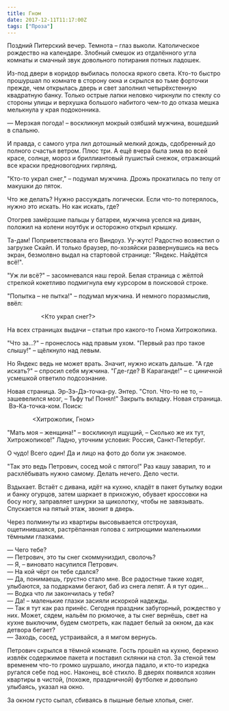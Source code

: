 ```yaml
---
title: Гном
date: 2017-12-11T11:17:00Z
tags: ["Проза"]
---
```


Поздний Питерский вечер. Темнота – глаз выколи. Католическое рождество на календаре. Злобный смешок из отдалённого угла комнаты и смачный звук довольного потирания потных ладошек.


Из-под двери в коридор выбилась полоска яркого света. Кто-то быстро прошуршал по комнате в сторону окна и скрылся во тьме форточки прежде, чем открылась дверь и свет заполнил четырёхстенную квадратную банку. Только острые лапки неловко чиркнули по стеклу со стороны улицы и верхушка большого набитого чем-то до отказа мешка мелькнула у края подоконника.

— Мерзкая погода! – воскликнул мокрый озябший мужчина, вошедший в спальню.

И правда, с самого утра лил дотошный мелкий дождь, сдобренный до полного счастья ветром. Плюс три. А ещё вчера была зима во всей красе, солнце, мороз и бриллиантовый пушистый снежок, отражающий все краски предновогодних гирлянд.

"Кто-то украл снег," – подумал мужчина. Дрожь прокатилась по телу от макушки до пяток.

Что же делать? Нужно рассуждать логически. Если что-то потерялось, нужно это искать. Но как искать, где?

Отогрев замёрзшие пальцы у батареи, мужчина уселся на диван, положил на колени ноутбук и осторожно открыл крышку.

Та-дам! Поприветствовала его Виндоуз. Уу-жутс! Радостно возвестил о загрузке Скайп. И только браузер, по-хозяйски развернувшись на весь экран, безмолвно выдал на стартовой странице: "Яндекс. Найдётся всё!".

"Уж ли всё?" – засомневался наш герой. Белая страница с жёлтой стрелкой кокетливо подмигнула ему курсором в поисковой строке.

"Попытка – не пытка!" – подумал мужчина. И немного поразмыслив, ввёл:

                    <Кто украл снег?>

На всех страницах выдачи – статьи про какого-то Гнома Хитрожопика.

"Что за…?" – пронеслось над правым ухом. "Первый раз про такое слышу!" – щёлкнуло над левым.

Но Яндекс ведь не может врать. Значит, нужно искать дальше. "А где искать?" – спросил себя мужчина. "Где-где? В Караганде!" – с циничной усмешкой ответило подсознание.

Новая страница. Эр-Зэ-Дэ-точка-ру. Энтер. "Стоп. Что-то не то, – зашевелился мозг, – Тьфу ты! Понял!" Закрыть вкладку. Новая страница.  Вэ-Ка-точка-ком. Поиск:

               <Хитрожопик, Гном>

"Мать моя – женщина!" – воскликнул ищущий, – Сколько же их тут, Хитрожопиков!" Ладно, уточним условия: Россия, Санкт-Петербуг.

О чудо! Всего один! Да и лицо на фото до боли уж знакомое. 

"Так это ведь Петрович, сосед мой с пятого!" Раз кашу заварил, то и расхлёбывать нужно самому. Делать нечего. Дело чести.

Вздыхает. Встаёт с дивана, идёт на кухню, кладёт в пакет бутылку водки и банку огурцов, затем шаркает в прихожую, обувает кроссовки на босу ногу, заправляет шнурки за щиколотку, чтобы не завязывать. Спускается на пятый этаж, звонит в дверь.

Через полминуты из квартиры высовывается отстроухая, ощетинившаяся, растрёпанная голова с хитрющими маленькими тёмными глазками.

— Чего тебе?  
— Петрович, это ты снег скоммуниздил, сволочь?  
— Я, – виновато насупился Петрович.  
— На кой чёрт он тебе сдался?  
— Да, понимаешь, грустно стало мне. Все радостные такие ходят, улыбаются, за подарками бегают, баб из снега лепят. А я тут один…  
— Водка что ли закончилась у тебя?  
— Да! – маленькие глазки засияли искоркой надежды.  
— Так я тут как раз принёс. Сегодня праздник забугорный, рождество у них. Может, сядем, нальём по рюмочке, а ты снег вернёшь, свет на кухне выключим, будем смотреть, как падает белый за окном, да как детвора бегает?  
— Заходь, сосед, устраивайся, а я мигом вернусь.

Петрович скрылся в тёмной комнате. Гость прошёл на кухню, бережно извлёк содержимое пакета и поставил склянки на стол. За стеной тем временем что-то громко шуршало, иногда падало, и кто-то изредка ругался себе под нос. Наконец, всё стихло. В дверях появился хозяин квартиры в чистой, (похоже, праздничной) футболке и довольно улыбаясь, указал на окно.

За окном густо сыпал, сбиваясь в пышные белые хлопья, снег.  
